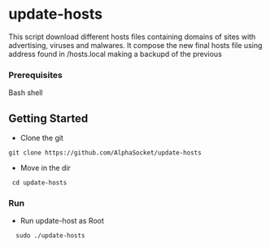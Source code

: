 # update-hosts
This script download different hosts files containing domains of sites with advertising, viruses and malwares.
It compose the new final hosts file using address found in /hosts.local making a backupd of the previous

### Prerequisites

Bash shell 

## Getting Started
- Clone the git
```
git clone https://github.com/AlphaSocket/update-hosts
```  
- Move in the dir 
```
 cd update-hosts
```

### Run
- Run update-host as Root
```
  sudo ./update-hosts
```
